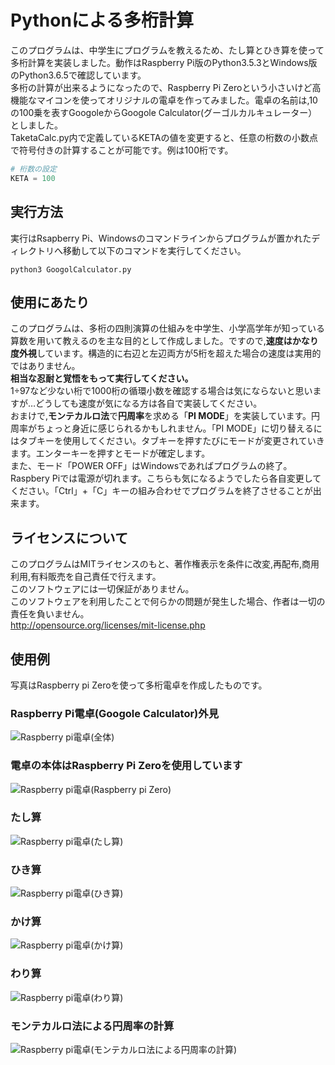 # Pythonによる多桁計算
このプログラムは、中学生にプログラムを教えるため、たし算とひき算を使って多桁計算を実装しました。動作はRaspberry Pi版のPython3.5.3とWindows版のPython3.6.5で確認しています。<br>多桁の計算が出来るようになったので、Raspberry Pi Zeroという小さいけど高機能なマイコンを使ってオリジナルの電卓を作ってみました。電卓の名前は,10の100乗を表すGoogoleからGoogole Calculator(グーゴルカルキュレーター）としました。<br>TaketaCalc.py内で定義しているKETAの値を変更すると、任意の桁数の小数点で符号付きの計算することが可能です。例は100桁です。
```Python
# 桁数の設定
KETA = 100
```
## 実行方法
実行はRsapberry Pi、Windowsのコマンドラインからプログラムが置かれたディレクトリへ移動して以下のコマンドを実行してください。
```
python3 GoogolCalculator.py
```
## 使用にあたり
このプログラムは、多桁の四則演算の仕組みを中学生、小学高学年が知っている算数を用いて教えるのを主な目的として作成しました。ですので,**速度はかなり度外視**しています。構造的に右辺と左辺両方が5桁を超えた場合の速度は実用的ではありません。<br>**相当な忍耐と覚悟をもって実行してください。**<br>1÷97など少ない桁で1000桁の循環小数を確認する場合は気にならないと思いますが…どうしても速度が気になる方は各自で実装してください。<br>おまけで,**モンテカルロ法**で**円周率**を求める「**PI MODE**」を実装しています。円周率がちょっと身近に感じられるかもしれません。「PI MODE」に切り替えるにはタブキーを使用してください。タブキーを押すたびにモードが変更されていきます。エンターキーを押すとモードが確定します。<br>また、モード「POWER OFF」はWindowsであればプログラムの終了。Raspbery Piでは電源が切れます。こちらも気になるようでしたら各自変更してください。「Ctrl」+「C」キーの組み合わせでプログラムを終了させることが出来ます。
<br>

## ライセンスについて
このプログラムはMITライセンスのもと、著作権表示を条件に改変,再配布,商用利用,有料販売を自己責任で行えます。<br>このソフトウェアには一切保証がありません。<br>このソフトウェアを利用したことで何らかの問題が発生した場合、作者は一切の責任を負いません。<br>
http://opensource.org/licenses/mit-license.php
 
## 使用例
写真はRaspberry pi Zeroを使って多桁電卓を作成したものです。
### Raspberry Pi電卓(Googole Calculator)外見
![Raspberry pi電卓(全体)](./img/img00.jpg)
### 電卓の本体はRaspberry Pi Zeroを使用しています
![Raspberry pi電卓(Raspberry pi Zero)](./img/img01.jpg)
### たし算
![Raspberry pi電卓(たし算)](./img/img11.jpg)
### ひき算
![Raspberry pi電卓(ひき算)](./img/img12.jpg)
### かけ算
![Raspberry pi電卓(かけ算)](./img/img13.jpg)
### わり算
![Raspberry pi電卓(わり算)](./img/img14.jpg)
### モンテカルロ法による円周率の計算
![Raspberry pi電卓(モンテカルロ法による円周率の計算)](./img/img15.jpg)


